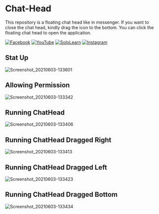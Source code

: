 # Chat-Head
This repository is a floating chat head like in messenger. If you want to close the chat head, kindly drag the icon to the bottom. You can click the floating chat head to open the application.

[![Facebook](https://img.shields.io/badge/facebook-%231877F2.svg?&style=for-the-badge&logo=facebook&logoColor=white)](https://www.facebook.com/rovie.programmer15) 
[![YouTube](https://img.shields.io/badge/youtube-%23FF0000.svg?&style=for-the-badge&logo=youtube&logoColor=white)](https://www.youtube.com/c/RovieFrancisco15)
[![SoloLearn](https://img.shields.io/badge/sololearn-%8088FF88.svg?&style=for-the-badge&logo=sololearn&logoColor=white)](https://www.sololearn.com/Profile/7001002/?ref=app)
[![Instagram](https://img.shields.io/badge/instagram-%23e4405f.svg?&style=for-the-badge&logo=instagram&logoColor=white)](https://www.instagram.com/franz0515)

## Stat Up
![Screenshot_20210603-133601](https://user-images.githubusercontent.com/40444648/120592937-3e452700-c471-11eb-90ab-c8649a484696.png)

## Allowing Permission
![Screenshot_20210603-133342](https://user-images.githubusercontent.com/40444648/120592977-54eb7e00-c471-11eb-8c1f-1407167b4000.png)

## Running ChatHead
![Screenshot_20210603-133406](https://user-images.githubusercontent.com/40444648/120593002-63399a00-c471-11eb-827f-b2b35c111e0d.png)

## Running ChatHead Dragged Right
![Screenshot_20210603-133413](https://user-images.githubusercontent.com/40444648/120593064-8106ff00-c471-11eb-9f18-d585108c8d4c.png)

## Running ChatHead Dragged Left
![Screenshot_20210603-133423](https://user-images.githubusercontent.com/40444648/120593105-8fedb180-c471-11eb-979b-b1d37c3c3a46.png)

## Running ChatHead Dragged Bottom
![Screenshot_20210603-133434](https://user-images.githubusercontent.com/40444648/120593141-a3008180-c471-11eb-93b2-4609b6dd5412.png)
